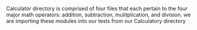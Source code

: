 Calculator directory is comprised of four files that each pertain to the four major math operators: addition, subtraction, mulitplication, and division. we are importing these modules into our tests from our Calculatory directory